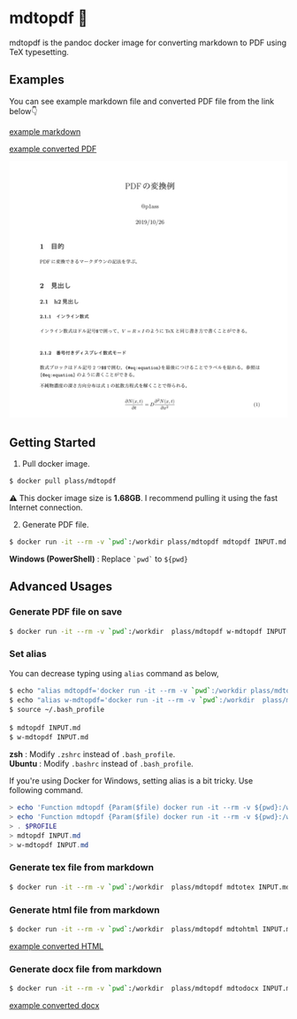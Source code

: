 # mdtopdf 🐳

mdtopdf is the pandoc docker image for converting markdown to PDF using TeX typesetting.

## Examples

You can see example markdown file and converted PDF file from the link below👇

[example markdown](examples/example.md)

[example converted PDF](examples/example.pdf)

![Top Image](top_image.png)

## Getting Started

1. Pull docker image.
```bash
$ docker pull plass/mdtopdf
```

⚠️ This docker image size is **1.68GB**. I recommend pulling it using the fast Internet connection.

2. Generate PDF file.
```bash
$ docker run -it --rm -v `pwd`:/workdir plass/mdtopdf mdtopdf INPUT.md
```

**Windows (PowerShell)** : Replace `` `pwd` `` to `${pwd}`


## Advanced Usages

### Generate PDF file on save

```bash
$ docker run -it --rm -v `pwd`:/workdir  plass/mdtopdf w-mdtopdf INPUT.md
```

### Set alias

You can decrease typing using `alias` command as below,

```bash
$ echo "alias mdtopdf='docker run -it --rm -v `pwd`:/workdir plass/mdtopdf mdtopdf'" >> ~/.bash_profile
$ echo "alias w-mdtopdf='docker run -it --rm -v `pwd`:/workdir  plass/mdtopdf  w-mdtopdf'" >> ~/.bash_profile
$ source ~/.bash_profile
 
$ mdtopdf INPUT.md
$ w-mdtopdf INPUT.md
```

**zsh** : Modify `.zshrc` instead of `.bash_profile`.  
**Ubuntu** : Modify `.bashrc` instead of `.bash_profile`.

If you're using Docker for Windows, setting alias is a bit tricky.  Use following command.

```powershell
> echo 'Function mdtopdf {Param($file) docker run -it --rm -v ${pwd}:/workdir plass/mdtopdf mdtopdf $(Get-ChildItem $file -Name)}' >> $PROFILE
> echo 'Function mdtopdf {Param($file) docker run -it --rm -v ${pwd}:/workdir plass/mdtopdf w-mdtopdf $(Get-ChildItem $file -Name)}' >> $PROFILE
> . $PROFILE
> mdtopdf INPUT.md
> w-mdtopdf INPUT.md
```

### Generate tex file from markdown

```bash
$ docker run -it --rm -v `pwd`:/workdir  plass/mdtopdf mdtotex INPUT.md
```

### Generate html file from markdown

```bash
$ docker run -it --rm -v `pwd`:/workdir  plass/mdtopdf mdtohtml INPUT.md
```

[example converted HTML](examples/example.html)

### Generate docx file from markdown

```bash
$ docker run -it --rm -v `pwd`:/workdir  plass/mdtopdf mdtodocx INPUT.md
```

[example converted docx](examples/example.docx)
